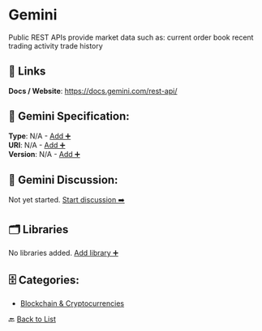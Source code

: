 # Gemini

Public REST APIs provide market data such as: current order book recent trading activity trade history

##  🔗 Links
**Docs / Website**: https://docs.gemini.com/rest-api/

## 🧬 Gemini Specification:
**Type**: N/A - [Add ➕](https://github.com/apis-list/apis-list/edit/main/apis/gemini/gemini.yaml)  
**URI**: N/A - [Add ➕](https://github.com/apis-list/apis-list/edit/main/apis/gemini/gemini.yaml)  
**Version**: N/A - [Add ➕](https://github.com/apis-list/apis-list/edit/main/apis/gemini/gemini.yaml)

## 💬 Gemini Discussion:
Not yet started. [Start discussion ➡️](https://github.com/apis-list/apis-list/discussions/new)

## 🗂️ Libraries

No libraries added. [Add library ➕](https://github.com/apis-list/apis-list/edit/main/apis/gemini/gemini.yaml)    


## 🗄️ Categories:
- [Blockchain & Cryptocurrencies](https://github.com/apis-list/apis-list#blockchain--cryptocurrencies-)

🔙  [Back to List](https://github.com/apis-list/apis-list)
